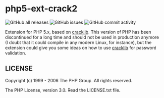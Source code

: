 # php5-ext-crack2

![GitHub all releases](https://img.shields.io/github/downloads/rgglez/php5-ext-crack2/total) 
![GitHub issues](https://img.shields.io/github/issues/rgglez/php5-ext-crack2) 
![GitHub commit activity](https://img.shields.io/github/commit-activity/y/rgglez/php5-ext-crack2)

Extension for PHP 5.x, based on [cracklib](https://github.com/cracklib/cracklib). This 
version of PHP has been discontinued for a long time and should not be used 
in production anymore (I doubt that it could compile in any modern Linux, for instance), 
but the extension could give you some ideas on how to use 
[cracklib](https://www.linuxfromscratch.org/blfs/view/svn/postlfs/cracklib.html)
for password validation.

## LICENSE

Copyright (c) 1999 - 2006 The PHP Group. All rights reserved.

The PHP License, version 3.0. Read the LICENSE.txt file.
